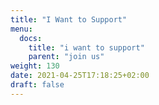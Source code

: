 ```yaml
---
title: "I Want to Support"
menu:
  docs:
    title: "i want to support"
    parent: "join us"
weight: 130
date: 2021-04-25T17:18:25+02:00
draft: false
---
```


